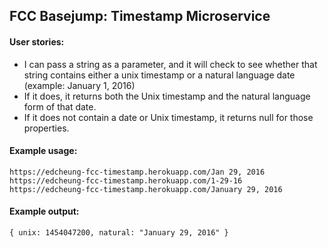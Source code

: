 ## FCC Basejump: Timestamp Microservice
#### User stories:

* I can pass a string as a parameter, and it will check to see whether that string contains either a unix timestamp or a natural language date (example: January 1, 2016)
* If it does, it returns both the Unix timestamp and the natural language form of that date.
* If it does not contain a date or Unix timestamp, it returns null for those properties.

#### Example usage:
`https://edcheung-fcc-timestamp.herokuapp.com/Jan 29, 2016`  
`https://edcheung-fcc-timestamp.herokuapp.com/1-29-16`  
`https://edcheung-fcc-timestamp.herokuapp.com/January 29, 2016`  

#### Example output:
`{
		unix: 1454047200,
		natural: "January 29, 2016"
	}`
